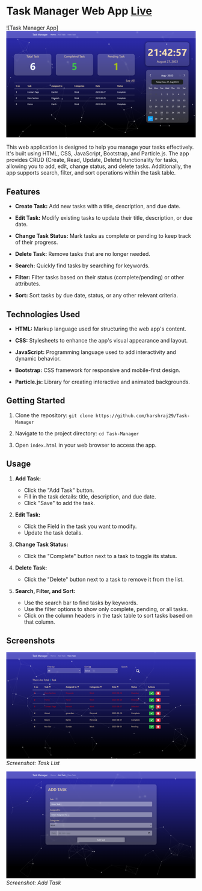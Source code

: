 # Task Manager Web App <a href="https://harshraj29.github.io/Task-Manager-ST-1/">Live</a>

![Task Manager App]
<img src="https://raw.githubusercontent.com/harshraj29/Task-Manager/main/Assets/Images/Home.png?token=GHSAT0AAAAAACEBBQND4HABJ4K22BGYBQ3KZHLSWFQ"></img>

This web application is designed to help you manage your tasks effectively. It's built using HTML, CSS, JavaScript, Bootstrap, and Particle.js. The app provides CRUD (Create, Read, Update, Delete) functionality for tasks, allowing you to add, edit, change status, and delete tasks. Additionally, the app supports search, filter, and sort operations within the task table.

## Features

- **Create Task:** Add new tasks with a title, description, and due date.

- **Edit Task:** Modify existing tasks to update their title, description, or due date.

- **Change Task Status:** Mark tasks as complete or pending to keep track of their progress.

- **Delete Task:** Remove tasks that are no longer needed.

- **Search:** Quickly find tasks by searching for keywords.

- **Filter:** Filter tasks based on their status (complete/pending) or other attributes.

- **Sort:** Sort tasks by due date, status, or any other relevant criteria.

## Technologies Used

- **HTML:** Markup language used for structuring the web app's content.

- **CSS:** Stylesheets to enhance the app's visual appearance and layout.

- **JavaScript:** Programming language used to add interactivity and dynamic behavior.

- **Bootstrap:** CSS framework for responsive and mobile-first design.

- **Particle.js:** Library for creating interactive and animated backgrounds.

## Getting Started

1. Clone the repository: `git clone https://github.com/harshraj29/Task-Manager`
2. Navigate to the project directory: `cd Task-Manager`

3. Open `index.html` in your web browser to access the app.

## Usage

1. **Add Task:**
   - Click the "Add Task" button.
   - Fill in the task details: title, description, and due date.
   - Click "Save" to add the task.

2. **Edit Task:**
   - Click the  Field in the task you want to modify.
   - Update the task details.

3. **Change Task Status:**
   - Click the "Complete" button next to a task to toggle its status.

4. **Delete Task:**
   - Click the "Delete" button next to a task to remove it from the list.

5. **Search, Filter, and Sort:**
   - Use the search bar to find tasks by keywords.
   - Use the filter options to show only complete, pending, or all tasks.
   - Click on the column headers in the task table to sort tasks based on that column.

## Screenshots

<img src="https://raw.githubusercontent.com/harshraj29/Task-Manager/main/Assets/Images/view-task.png?token=GHSAT0AAAAAACEBBQNCD65OZI5TYIYWY7BGZHLSZGQ"></img>
*Screenshot: Task List*

<img src="https://raw.githubusercontent.com/harshraj29/Task-Manager/main/Assets/Images/add-task.png?token=GHSAT0AAAAAACEBBQNCX6XWAN6IBMIKQJZ6ZHLSYEA"></img>
*Screenshot: Add Task*

